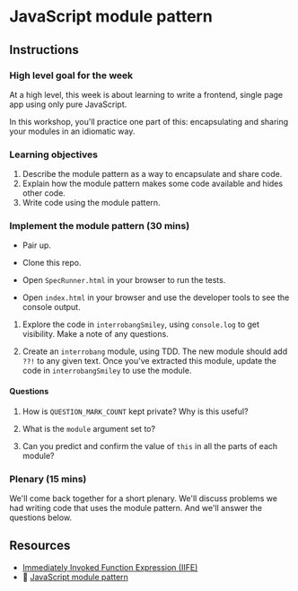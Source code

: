 # JavaScript module pattern

## Instructions

### High level goal for the week

At a high level, this week is about learning to write a frontend, single page app using only pure JavaScript.

In this workshop, you'll practice one part of this: encapsulating and sharing your modules in an idiomatic way.

### Learning objectives

1. Describe the module pattern as a way to encapsulate and share code.
2. Explain how the module pattern makes some code available and hides other code.
3. Write code using the module pattern.

### Implement the module pattern (30 mins)

* Pair up.

* Clone this repo.

* Open `SpecRunner.html` in your browser to run the tests.

* Open `index.html` in your browser and use the developer tools to see the console output.

1. Explore the code in `interrobangSmiley`, using `console.log` to get visibility. Make a note of any questions.

2. Create an `interrobang` module, using TDD. The new module should add `??!` to any given text. Once you've extracted this module, update the code in `interrobangSmiley` to use the module.



#### Questions

1. How is `QUESTION_MARK_COUNT` kept private? Why is this useful?

2. What is the `module` argument set to?

3. Can you predict and confirm the value of `this` in all the parts of each module?

### Plenary (15 mins)

We'll come back together for a short plenary.  We'll discuss problems we had writing code that uses the module pattern. And we'll answer the questions below.

## Resources

* [Immediately Invoked Function Expression (IIFE)](http://stackoverflow.com/questions/8228281/what-is-the-function-construct-in-javascript)
* :pill: [JavaScript module pattern](https://github.com/makersacademy/course/blob/master/pills/javascript_module_pattern.md)
